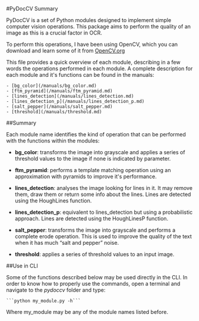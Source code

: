 #PyDocCV Summary

PyDocCV is a set of Python modules designed to implement simple computer vision
operations. This package aims to perform the quality of an image as this is a
crucial factor in OCR.

To perform this operations, I have been using OpenCV, which you can download and
learn some of it from [OpenCV.org](http://www.opencv.org)

This file provides a quick overview of each module, describing in a few words the
operations performed in each module. A complete description for each module and
it's functions can be found in the manuals:

    - [bg_color](/manuals/bg_color.md)
    - [ftm_pyramid](/manuals/ftm_pyramid.md)
    - [lines_detection](/manuals/lines_detection.md)
    - [lines_detection_p](/manuals/lines_detection_p.md)
    - [salt_pepper](/manuals/salt_pepper.md)
    - [threshold](/manuals/threshold.md)


##Summary

Each module name identifies the kind of operation that can be performed with the
 functions within the modules:

- **bg_color**:  transforms the image into grayscale and applies a series
 of threshold values to the image if none is indicated by parameter.

- **ftm_pyramid**: performs a template matching operation using an approximation
with pyramids to improve it's performance.

- **lines_detection**: analyses the image looking for lines in it. It may remove
them, draw them or return some info about the lines. Lines are detected using the 
HoughLines function.

- **lines_detection_p**: equivalent to lines_detection but using a probabilistic
approach.  Lines are detected using the HoughLinesP function.
    
- **salt_pepper**: transforms the image into grayscale and performs a complete 
erode operation. This is used to improve the quality of the text when it has 
much “salt and pepper” noise.

- **threshold**: applies a series of threshold values to an input image.


##Use in CLI

Some of the functions described below may be used directly in the CLI. In order 
to know how to properly use the commands, open a terminal and navigate to the 
*pydoccv* folder and type:

    ```python my_module.py -h```
    
Where my_module may be any of the module names listed before.
